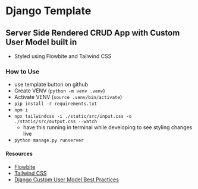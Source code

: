 # Django Template

## Server Side Rendered CRUD App with Custom User Model built in
- Styled using Flowbite and Tailwind CSS
### How to Use
- use template button on github
- Create VENV (`python -m venv .venv`)
- Activate VENV (`source .venv/bin/activate`)
- `pip install -r requirements.txt`
- `npm i`
- `npx tailwindcss -i ./static/src/input.css -o ./static/src/output.css --watch`
  - have this running in terminal while developing to see styling changes live
- `python manage.py runserver`
#### Resources
- [Flowbite](https://flowbite.com/)
- [Tailwind CSS](https://tailwindcss.com/)
- [Django Custom User Model Best Practices](https://learndjango.com/tutorials/django-custom-user-model)